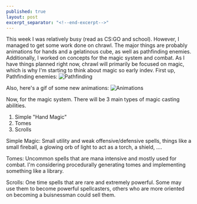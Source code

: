 ```yaml
---
published: true
layout: post
excerpt_separator: "<!--end-excerpt-->"
---
```


This week I was relatively busy (read as CS:GO and school). However, I managed to get some work done on chrawl. The major things are probably animations for hands and a gelatinous cube, as well as pathfinding enemies. Additionally, I worked on concepts for the magic system and combat. As I have things planned right now, chrawl will primarily be focused on magic, which is why I'm starting to think about magic so early indev. 
First up, Pathfinding enemies:
![Pathfinding](http://i.imgur.com/i3qcC3D.gif)

Also, here's a gif of some new animations:
![Animations](http://i.imgur.com/qkkBV4M.gif)

Now, for the magic system. There will be 3 main types of magic casting abilities.
1. Simple "Hand Magic"
2. Tomes
3. Scrolls


Simple Magic: Small utility and weak offensive/defensive spells, things like a small fireball, a glowing orb of light to act as a torch, a shield, ....

Tomes: Uncommon spells that are mana intensive and mostly used for combat. I'm considering  procedurally generating tomes and implementing something like a library.

Scrolls: One time spells that are rare and extremely powerful. Some may use them to become powerful spellcasters, others who are more oriented on becoming a buisnessman could sell them.